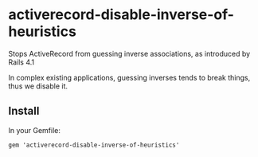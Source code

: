 activerecord-disable-inverse-of-heuristics
==========================================

Stops ActiveRecord from guessing inverse associations, as introduced by Rails 4.1

In complex existing applications, guessing inverses tends to break things, thus we disable it.

Install
-------

In your Gemfile:

```
gem 'activerecord-disable-inverse-of-heuristics'
```